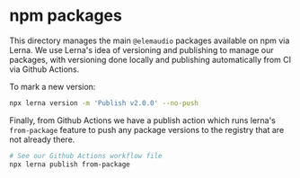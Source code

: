 # npm packages

This directory manages the main `@elemaudio` packages available on npm via Lerna.
We use Lerna's idea of versioning and publishing to manage our packages, with versioning
done locally and publishing automatically from CI via Github Actions.

To mark a new version:

```bash
npx lerna version -m 'Publish v2.0.0' --no-push
```

Finally, from Github Actions we have a publish action which runs lerna's `from-package` feature
to push any package versions to the registry that are not already there.

```bash
# See our Github Actions workflow file
npx lerna publish from-package
```
